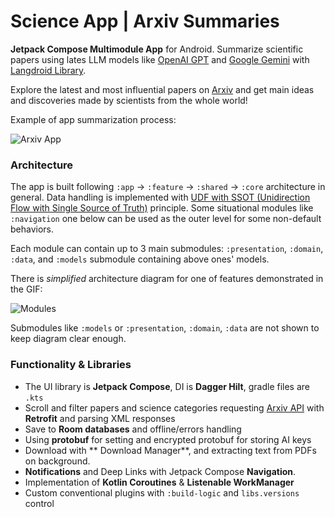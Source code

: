 # Science App | Arxiv Summaries

**Jetpack Compose Multimodule App** for Android. Summarize scientific papers using lates LLM models like [OpenAI GPT](https://openai.com/) and [Google Gemini](https://ai.google.dev/docs/gemini_api_overview) with [Langdroid Library](https://github.com/DimaBrody/LangDroid).

Explore the latest and most influential papers on [Arxiv](https://arxiv.org/) and get main ideas and discoveries made by scientists from the whole world!

Example of app summarization process:

![Arxiv App](https://media.giphy.com/media/v1.Y2lkPTc5MGI3NjExajM0cWt1bjRpZzc4aTE3anU0a2wxZzNxNWZuNjE5M3N4OXQ4cm10dSZlcD12MV9pbnRlcm5hbF9naWZfYnlfaWQmY3Q9Zw/CaEgFXJoyI4LnRqTJF/giphy.gif)


### Architecture

The app is built following `:app` → `:feature` → `:shared` → `:core` architecture in general. Data handling is implemented with [UDF with SSOT (Unidirection Flow with Single Source of Truth)](https://developer.android.com/topic/architecture#unidirectional-data-flow) principle. Some situational modules like `:navigation` one below can be used as the outer level for some non-default behaviors.

Each module can contain up to 3 main submodules: `:presentation`, `:domain`, `:data`, and `:models` submodule containing above ones' models.

There is *simplified* architecture diagram for one of features demonstrated in the GIF:

<!---
 https://i.ibb.co/mCPPmrs/modules-3.jpg
 https://i.ibb.co/v3VxZp7/modules-2.jpg
 --->

![Modules](https://i.ibb.co/v3VxZp7/modules-2.jpg)

Submodules like `:models` or `:presentation`, `:domain`, `:data` are not shown to keep diagram clear enough.


### Functionality & Libraries
- The UI library is **Jetpack Compose**, DI is **Dagger Hilt**, gradle files are `.kts`
- Scroll and filter papers and science categories requesting [Arxiv API](https://info.arxiv.org/help/api/basics.html) with **Retrofit** and parsing XML responses
- Save to **Room databases** and offline/errors handling
- Using **protobuf** for setting and encrypted protobuf for storing AI keys
- Download with ** Download Manager**, and extracting text from PDFs on background.
- **Notifications** and Deep Links with Jetpack Compose **Navigation**.
- Implementation of  **Kotlin Coroutines** & **Listenable WorkManager**
- Custom conventional plugins with `:build-logic` and `libs.versions` control
